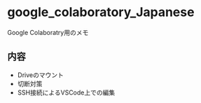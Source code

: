 # google_colaboratory_Japanese

Google Colaboratry用のメモ

## 内容
- Driveのマウント
- 切断対策
- SSH接続によるVSCode上での編集
